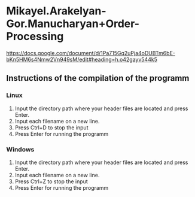 # Mikayel.Arakelyan-Gor.Manucharyan+Order-Processing

https://docs.google.com/document/d/1Pa715Gq2uPja4oDUBTm6bE-bKn5HM6s4Nmw2Vn949sM/edit#heading=h.o42gayv544k5

## Instructions of the compilation of the programm 

### Linux

1. Input the directory path where your header files are located and press Enter.
2. Input each filename on a new line.
3. Press Ctrl+D to stop the input
4. Press Enter for running the programm

### Windows

1. Input the directory path where your header files are located and press Enter.
2. Input each filename on a new line.
3. Press Ctrl+Z to stop the input
4. Press Enter for running the programm